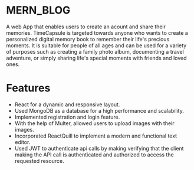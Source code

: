 # MERN_BLOG

<p>
A web App that enables users to create an acount and share their memories. TimeCapsule is 
targeted towards anyone who wants to create a personalized digital memory book to remember their life's precious moments. It is suitable for people of all ages and can be used for a variety of purposes such as creating a family photo album, documenting a travel adventure, or simply sharing life's special moments with friends and loved ones.
</p>

# Features
- React for a dynamic and responsive layout.
- Used MongoDB as a database for a high performance and scalability.
- Implemented registration and login feature. 
- With the help of Multer, allowed users to upload images with their images.
- Incorporated ReactQuill to implement a modern and functional text editor.
- Used JWT to authenticate api calls by making verifying that the client making the API call is authenticated and authorized to access the requested resource.

